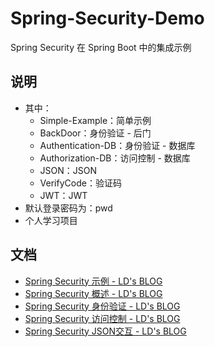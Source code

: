 # Spring-Security-Demo
Spring Security 在 Spring Boot 中的集成示例



## 说明

* 其中：
  * Simple-Example：简单示例
  * BackDoor：身份验证 - 后门
  * Authentication-DB：身份验证 - 数据库
  * Authorization-DB：访问控制 - 数据库
  * JSON：JSON
  * VerifyCode：验证码
  * JWT：JWT
* 默认登录密码为：pwd
* 个人学习项目



## 文档

* [Spring Security 示例 - LD's BLOG](https://longda.wang/post/40bd782a.html)
* [Spring Security 概述 - LD's BLOG](https://longda.wang/post/65b409a0.html)
* [Spring Security 身份验证 - LD's BLOG](https://longda.wang/post/3c7c656a.html)
* [Spring Security 访问控制 - LD's BLOG](https://longda.wang/post/dd3272bb.html)
* [Spring Security JSON交互 - LD's BLOG](https://longda.wang/post/9bf0270e.html)

